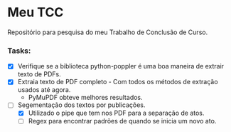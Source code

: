 # Meu TCC

Repositório para pesquisa do meu Trabalho de Conclusão de Curso.

### Tasks:

- [X] Verifique se a biblioteca python-poppler é uma boa maneira de extrair texto de PDFs.
- [X] Extraia texto de PDF completo - Com todos os métodos de extração usados até agora.
    - PyMuPDF obteve melhores resultados.
- [ ] Segementação dos textos por publicações.
    - [X] Utilizado o pipe que tem nos PDF para a separação de atos.
    - [ ] Regex para encontrar padrões de quando se inicia um novo ato.

